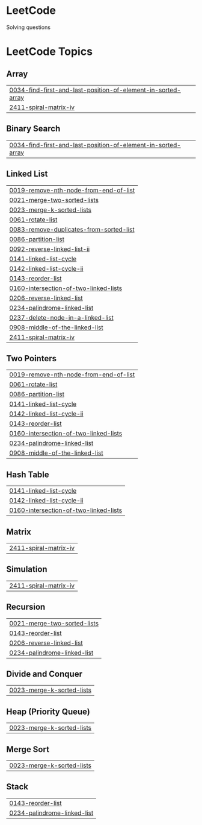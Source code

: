 # LeetCode
Solving questions

<!---LeetCode Topics Start-->
# LeetCode Topics
## Array
|  |
| ------- |
| [0034-find-first-and-last-position-of-element-in-sorted-array](https://github.com/pranavbhardwaj9122/LeetCode/tree/master/0034-find-first-and-last-position-of-element-in-sorted-array) |
| [2411-spiral-matrix-iv](https://github.com/pranavbhardwaj9122/LeetCode/tree/master/2411-spiral-matrix-iv) |
## Binary Search
|  |
| ------- |
| [0034-find-first-and-last-position-of-element-in-sorted-array](https://github.com/pranavbhardwaj9122/LeetCode/tree/master/0034-find-first-and-last-position-of-element-in-sorted-array) |
## Linked List
|  |
| ------- |
| [0019-remove-nth-node-from-end-of-list](https://github.com/pranavbhardwaj9122/LeetCode/tree/master/0019-remove-nth-node-from-end-of-list) |
| [0021-merge-two-sorted-lists](https://github.com/pranavbhardwaj9122/LeetCode/tree/master/0021-merge-two-sorted-lists) |
| [0023-merge-k-sorted-lists](https://github.com/pranavbhardwaj9122/LeetCode/tree/master/0023-merge-k-sorted-lists) |
| [0061-rotate-list](https://github.com/pranavbhardwaj9122/LeetCode/tree/master/0061-rotate-list) |
| [0083-remove-duplicates-from-sorted-list](https://github.com/pranavbhardwaj9122/LeetCode/tree/master/0083-remove-duplicates-from-sorted-list) |
| [0086-partition-list](https://github.com/pranavbhardwaj9122/LeetCode/tree/master/0086-partition-list) |
| [0092-reverse-linked-list-ii](https://github.com/pranavbhardwaj9122/LeetCode/tree/master/0092-reverse-linked-list-ii) |
| [0141-linked-list-cycle](https://github.com/pranavbhardwaj9122/LeetCode/tree/master/0141-linked-list-cycle) |
| [0142-linked-list-cycle-ii](https://github.com/pranavbhardwaj9122/LeetCode/tree/master/0142-linked-list-cycle-ii) |
| [0143-reorder-list](https://github.com/pranavbhardwaj9122/LeetCode/tree/master/0143-reorder-list) |
| [0160-intersection-of-two-linked-lists](https://github.com/pranavbhardwaj9122/LeetCode/tree/master/0160-intersection-of-two-linked-lists) |
| [0206-reverse-linked-list](https://github.com/pranavbhardwaj9122/LeetCode/tree/master/0206-reverse-linked-list) |
| [0234-palindrome-linked-list](https://github.com/pranavbhardwaj9122/LeetCode/tree/master/0234-palindrome-linked-list) |
| [0237-delete-node-in-a-linked-list](https://github.com/pranavbhardwaj9122/LeetCode/tree/master/0237-delete-node-in-a-linked-list) |
| [0908-middle-of-the-linked-list](https://github.com/pranavbhardwaj9122/LeetCode/tree/master/0908-middle-of-the-linked-list) |
| [2411-spiral-matrix-iv](https://github.com/pranavbhardwaj9122/LeetCode/tree/master/2411-spiral-matrix-iv) |
## Two Pointers
|  |
| ------- |
| [0019-remove-nth-node-from-end-of-list](https://github.com/pranavbhardwaj9122/LeetCode/tree/master/0019-remove-nth-node-from-end-of-list) |
| [0061-rotate-list](https://github.com/pranavbhardwaj9122/LeetCode/tree/master/0061-rotate-list) |
| [0086-partition-list](https://github.com/pranavbhardwaj9122/LeetCode/tree/master/0086-partition-list) |
| [0141-linked-list-cycle](https://github.com/pranavbhardwaj9122/LeetCode/tree/master/0141-linked-list-cycle) |
| [0142-linked-list-cycle-ii](https://github.com/pranavbhardwaj9122/LeetCode/tree/master/0142-linked-list-cycle-ii) |
| [0143-reorder-list](https://github.com/pranavbhardwaj9122/LeetCode/tree/master/0143-reorder-list) |
| [0160-intersection-of-two-linked-lists](https://github.com/pranavbhardwaj9122/LeetCode/tree/master/0160-intersection-of-two-linked-lists) |
| [0234-palindrome-linked-list](https://github.com/pranavbhardwaj9122/LeetCode/tree/master/0234-palindrome-linked-list) |
| [0908-middle-of-the-linked-list](https://github.com/pranavbhardwaj9122/LeetCode/tree/master/0908-middle-of-the-linked-list) |
## Hash Table
|  |
| ------- |
| [0141-linked-list-cycle](https://github.com/pranavbhardwaj9122/LeetCode/tree/master/0141-linked-list-cycle) |
| [0142-linked-list-cycle-ii](https://github.com/pranavbhardwaj9122/LeetCode/tree/master/0142-linked-list-cycle-ii) |
| [0160-intersection-of-two-linked-lists](https://github.com/pranavbhardwaj9122/LeetCode/tree/master/0160-intersection-of-two-linked-lists) |
## Matrix
|  |
| ------- |
| [2411-spiral-matrix-iv](https://github.com/pranavbhardwaj9122/LeetCode/tree/master/2411-spiral-matrix-iv) |
## Simulation
|  |
| ------- |
| [2411-spiral-matrix-iv](https://github.com/pranavbhardwaj9122/LeetCode/tree/master/2411-spiral-matrix-iv) |
## Recursion
|  |
| ------- |
| [0021-merge-two-sorted-lists](https://github.com/pranavbhardwaj9122/LeetCode/tree/master/0021-merge-two-sorted-lists) |
| [0143-reorder-list](https://github.com/pranavbhardwaj9122/LeetCode/tree/master/0143-reorder-list) |
| [0206-reverse-linked-list](https://github.com/pranavbhardwaj9122/LeetCode/tree/master/0206-reverse-linked-list) |
| [0234-palindrome-linked-list](https://github.com/pranavbhardwaj9122/LeetCode/tree/master/0234-palindrome-linked-list) |
## Divide and Conquer
|  |
| ------- |
| [0023-merge-k-sorted-lists](https://github.com/pranavbhardwaj9122/LeetCode/tree/master/0023-merge-k-sorted-lists) |
## Heap (Priority Queue)
|  |
| ------- |
| [0023-merge-k-sorted-lists](https://github.com/pranavbhardwaj9122/LeetCode/tree/master/0023-merge-k-sorted-lists) |
## Merge Sort
|  |
| ------- |
| [0023-merge-k-sorted-lists](https://github.com/pranavbhardwaj9122/LeetCode/tree/master/0023-merge-k-sorted-lists) |
## Stack
|  |
| ------- |
| [0143-reorder-list](https://github.com/pranavbhardwaj9122/LeetCode/tree/master/0143-reorder-list) |
| [0234-palindrome-linked-list](https://github.com/pranavbhardwaj9122/LeetCode/tree/master/0234-palindrome-linked-list) |
<!---LeetCode Topics End-->